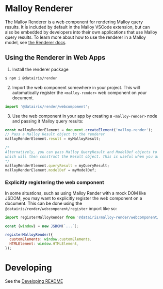 # Malloy Renderer

The Malloy Renderer is a web component for rendering Malloy query results. It is included by default in the Malloy VSCode extension, but can also be embedded by developers into their own applications that use Malloy query results. To learn more about how to use the renderer in a Malloy model, see [the Renderer docs](https://docs.malloydata.dev/documentation/visualizations/overview).

## Using the Renderer in Web Apps

1. Install the renderer package

```bash
$ npm i @datairis/render
```

2. Import the web component somewhere in your project. This will automatically register the `<malloy-render>` web component on your document.

```javascript
import '@datairis/render/webcomponent';
```

3. Use the web component in your app by creating a `<malloy-render>` node and passing it Malloy query results:

```javascript
const malloyRenderElement = document.createElement('malloy-render');
// Pass a Malloy Result object to the renderer
malloyRenderElement.result = myMalloyResult;

/*
Alternatively, you can pass Malloy QueryResult and ModelDef objects to the renderer,
which will then construct the Result object. This is useful when you are receiving serialiazed Malloy results via an API.
*/
malloyRenderElement.queryResult = myQueryResult;
malloyRenderElement.modelDef = myModelDef;
```

### Explicitly registering the web component

In some situations, such as using Malloy Render with a mock DOM like JSDOM, you may want to explicitly register the web component on a document. This can be done using the `@datairis/render/webcomponent/register` import like so:

```javascript
import registerMalloyRender from '@datairis/malloy-render/webcomponent/register';

const {window} = new JSDOM(`...`);

registerMalloyRender({
  customElements: window.customElements,
  HTMLElement: window.HTMLElement,
});
```

# Developing

See the [Developing README](./DEVELOPING.md)
